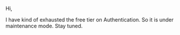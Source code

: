 Hi,

I have kind of exhausted the free tier on Authentication. So it is under maintenance mode. Stay tuned. 
